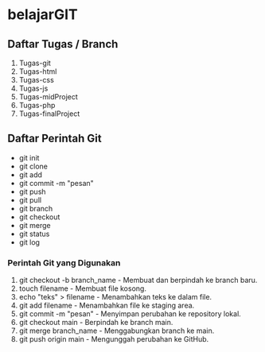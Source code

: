 # belajarGIT

## Daftar Tugas / Branch
1. Tugas-git
2. Tugas-html
3. Tugas-css
4. Tugas-js
5. Tugas-midProject
6. Tugas-php
7. Tugas-finalProject

## Daftar Perintah Git
- git init
- git clone
- git add
- git commit -m "pesan"
- git push
- git pull
- git branch
- git checkout
- git merge
- git status
- git log

### Perintah Git yang Digunakan
1. git checkout -b branch_name - Membuat dan berpindah ke branch baru.
2. touch filename - Membuat file kosong.
3. echo "teks" > filename - Menambahkan teks ke dalam file.
4. git add filename - Menambahkan file ke staging area.
5. git commit -m "pesan" - Menyimpan perubahan ke repository lokal.
6. git checkout main - Berpindah ke branch main.
7. git merge branch_name - Menggabungkan branch ke main.
8. git push origin main - Mengunggah perubahan ke GitHub.
